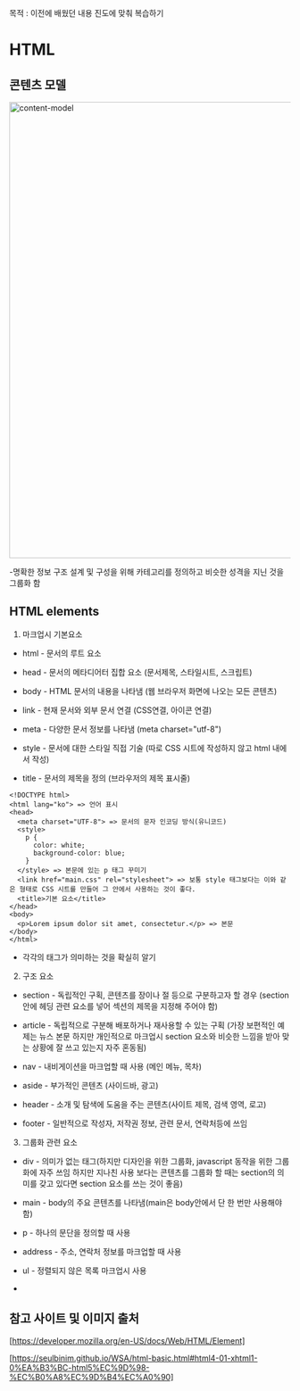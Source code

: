 목적 : 이전에 배웠던 내용 진도에 맞춰 복습하기

# HTML

## 콘텐츠 모델

<img width="818" alt="content-model" src="https://user-images.githubusercontent.com/69140464/131252599-b8b90b6d-4dff-4ae1-8553-506c90e8ca4a.png">

-명확한 정보 구조 설계 및 구성을 위해 카테고리를 정의하고 비슷한 성격을 지닌 것을 그룹화 함

## HTML elements

1. 마크업시 기본요소

- html - 문서의 루트 요소

- head - 문서의 메타디어터 집합 요소 (문서제목, 스타일시트, 스크립트)

- body - HTML 문서의 내용을 나타냄 (웹 브라우저 화면에 나오는 모든 콘텐츠)

- link - 현재 문서와 외부 문서 연결 (CSS연결, 아이콘 연결)

- meta - 다양한 문서 정보를 나타냄 (meta charset="utf-8")

- style - 문서에 대한 스타일 직접 기술 (따로 CSS 시트에 작성하지 않고 html 내에서 작성)

- title - 문서의 제목을 정의 (브라우저의 제목 표시줄)

```
<!DOCTYPE html>
<html lang="ko"> => 언어 표시
<head>
  <meta charset="UTF-8"> => 문서의 문자 인코딩 방식(유니코드)
  <style>
    p {
      color: white;
      background-color: blue;
    }
  </style> => 본문에 있는 p 태그 꾸미기
  <link href="main.css" rel="stylesheet"> => 보통 style 태그보다는 이와 같은 형태로 CSS 시트를 만들어 그 안에서 사용하는 것이 좋다.
  <title>기본 요소</title>
</head>
<body>
  <p>Lorem ipsum dolor sit amet, consectetur.</p> => 본문
</body>
</html>
```

- 각각의 태그가 의미하는 것을 확실히 알기

2. 구조 요소

- section - 독립적인 구획, 콘텐츠를 장이나 절 등으로 구분하고자 할 경우 (section 안에 헤딩 관련 요소를 넣어 섹션의 제목을 지정해 주어야 함)

- article - 독립적으로 구분해 배포하거나 재사용할 수 있는 구획 (가장 보편적인 예제는 뉴스 본문 하지만 개인적으로 마크업시 section 요소와 비슷한 느낌을 받아 맞는 상황에 잘 쓰고 있는지 자주 혼동됨)

- nav - 내비게이션을 마크업할 때 사용 (메인 메뉴, 목차)

- aside - 부가적인 콘텐츠 (사이드바, 광고)

- header - 소개 및 탐색에 도움을 주는 콘텐츠(사이트 제목, 검색 영역, 로고)

- footer - 일반적으로 작성자, 저작권 정보, 관련 문서, 연락처등에 쓰임

3. 그룹화 관련 요소

- div - 의미가 없는 태그(하지만 디자인을 위한 그룹화, javascript 동작을 위한 그룹화에 자주 쓰임 하지만 지나친 사용 보다는 콘텐츠를 그룹화 할 때는 section의 의미를 갖고 있다면 section 요소를 쓰는 것이 좋음)

- main - body의 주요 콘텐츠를 나타냄(main은 body안에서 단 한 번만 사용해야함)

- p - 하나의 문단을 정의할 때 사용

- address - 주소, 연락처 정보를 마크업할 때 사용

- ul - 정렬되지 않은 목록 마크업시 사용

-

## 참고 사이트 및 이미지 출처

[https://developer.mozilla.org/en-US/docs/Web/HTML/Element]

[https://seulbinim.github.io/WSA/html-basic.html#html4-01-xhtml1-0%EA%B3%BC-html5%EC%9D%98-%EC%B0%A8%EC%9D%B4%EC%A0%90]
